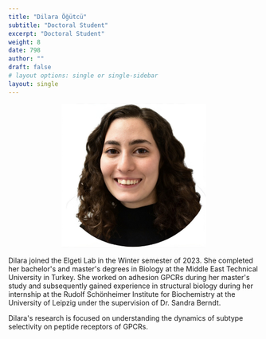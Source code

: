 ```yaml
---
title: "Dilara Öğütcü"
subtitle: "Doctoral Student"
excerpt: "Doctoral Student"
weight: 8
date: 798
author: ""
draft: false
# layout options: single or single-sidebar
layout: single
---
```

<center>
<img src="featured.jpg" alt="Dilara" style="width:290px;height:290px;"> 
</center>

Dilara joined the Elgeti Lab in the Winter semester of 2023. She completed her bachelor's and master's degrees in Biology at the Middle East Technical University in Turkey. She worked on adhesion GPCRs during her master's study and subsequently gained experience in structural biology during her internship at the Rudolf Schönheimer Institute for Biochemistry at the University of Leipzig under the supervision of Dr. Sandra Berndt.

Dilara's research is focused on understanding the dynamics of subtype selectivity on peptide receptors of GPCRs.
